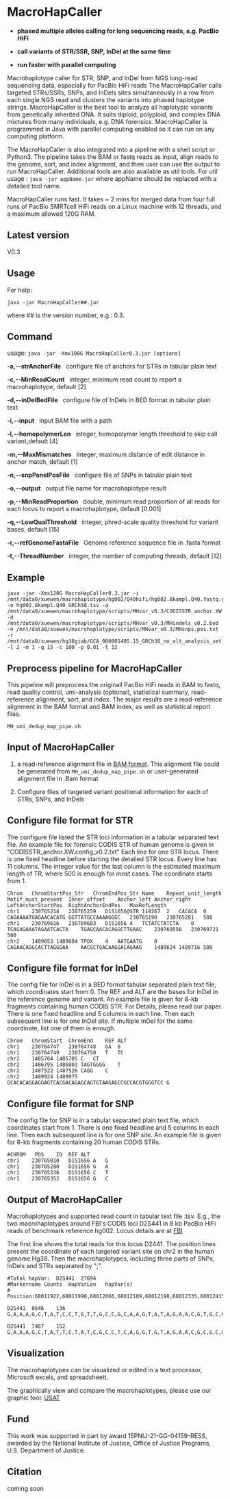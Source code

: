 # MacroHapCaller

* __phased multiple alleles calling for long sequencing reads, e.g. PacBio HiFi__

*  __call variants of STR/SSR, SNP, InDel at the same time__

* __run faster with parallel computing__

Macrohaplotype caller for STR, SNP, and InDel from NGS long-read sequencing data, especially for PacBio HiFi reads
The MacroHapCaller calls targeted STRs/SSRs, SNPs, and InDels sites simultaneously in a row from each single NGS read and clusters the variants into phased haplotype strings. MacroHapCaller is the best tool to analyze all haplotypic variants from genetically inherited DNA. It suits diploid, polyploid, and complex DNA mixtures from many individuals, e.g. DNA forensics. MacroHapCaller is programmed in Java with parallel computing enabled so it can run on any computing platform. 

The MacroHapCaller is also integrated into a pipeline with a shell script or Python3. The pipeline takes the BAM or fastq reads as input, align reads to the genome, sort, and index alignment, and then user can use the output to run MacroHapCaller. Additional tools are also available as util tools. For util usage : `java -jar appName.jar` where appName should be replaced with a detailed tool name. 


MacroHapCaller runs fast. It takes ~ 2 mins for merged data from four full runs of PacBio SMRTcell HiFi reads on a Linux machine with 12 threads, and a maximum allowed 120G RAM. 

## Latest version
V0.3

## Usage
For help: 

`java -jar MacroHapCaller##.jar`

where ## is the version number, e.g.: 0.3.

## Command

usage: `java -jar -Xmx100G MacroHapCaller0.3.jar [options]`

 **-a,--strAnchorFile** <arg>  &nbsp; configure file of anchors for STRs in
                                 tabular plain text
 
**-c,--MinReadCount** &nbsp; integer, minimum read count to report a
                                 macrohaplotype, default [2]
 
 **-d,--inDelBedFile** <arg> &nbsp; configure file of InDels in BED format in
                                 tabular plain text
 
 **-i,--input** <arg> &nbsp; input BAM file with a path
 
 **-l,--homopolymerLen** &nbsp; integer, homopolymer length threshold to
                                 skip call variant,default [4]
 
 **-m,--MaxMismatches**  &nbsp; integer, maximum distance of edit
                                 distance in anchor match, default [1]
 
 **-n,--snpPanelPosFile** <arg> &nbsp; configure file of SNPs in tabular plain
                                 text
 
 **-o,--output** <arg> &nbsp; output file name for macrohaplotype
                                 result
 
 **-p,--MinReadProportion** &nbsp; double, minimum read proportion of all
                                 reads for each locus to report a macrohaplotype, default
                                 [0.001]
 
 **-q,--LowQualThreshold** &nbsp; integer, phred-scale quality threshold
                                 for variant bases, default [15]
 
 **-r,--refGenomeFastaFile** <arg> &nbsp; Genome reference sequence file in .fasta
                                 format
 
 **-t,--ThreadNumber** &nbsp; integer, the number of computing threads,
                                 default [12]

 
 ## Example 
 
    java -jar -Xmx120G MacroHapCaller0.3.jar -i /mnt/data0/xuewen/macrohaplotype/hg002/Q40hifi/hg002.8kampl.Q40.fastq.gz_GRCh38.bam -o hg002.8kampl.Q40_GRCh38.tsv -a /mnt/data0/xuewen/macrohaplotype/scripts/MHvar_v0.3/CODISSTR_anchor.XW.config_v0.2.txt -d /mnt/data0/xuewen/macrohaplotype/scripts/MHvar_v0.3/MHindels_v0.2.bed -n /mnt/data0/xuewen/macrohaplotype/scripts/MHvar_v0.3/MHsnps.pos.txt -r /mnt/data0/xuewen/hg38giab/GCA_000001405.15_GRCh38_no_alt_analysis_set.fasta -l 2 -m 1 -q 15 -c 100 -p 0.01 -t 12

## Preprocess pipeline for MacroHapCaller
 This pipeline will preprocess the originall PacBio HiFi reads in BAM to fastq, read quality control, umi-analysis (optional), statistical summary, read-reference alignment, sort, and index. The major results are a read-reference alignment in the BAM format and BAM index, as well as statistical report files.
 
 `MH_umi_dedup_map_pipe.sh`
 
 

## Input of MacroHapCaller
 1. a read-reference alignment file in [BAM format](https://en.wikipedia.org/wiki/SAM_(file_format)). This alignment file could be generated from  `MH_umi_dedup_map_pipe.sh` or user-generated alignment file in .Bam format

 2. Configure files of targeted variant positional information for each of STRs, SNPs, and InDels

## Configure file format for STR
The configure file listed the STR loci information in a tabular separated text file. An example file for forensic CODIS STR of human genome is given in "CODISSTR_anchor.XW.config_v0.2.txt"
Each line for one STR locus. There is one fixed headline before starting the detailed STR locus. Every line has 11 columns. The integer value for the last column is the estimated maximum length of TR, where 500 is enough for most cases. The coordinate starts from 1.

    Chrom	ChromStartPos_Str	ChromEndPos_Str	Name	Repeat_unit_length	Motif_must_present	Inner_offset	Anchor_left	Anchor_right	LeftAnchorStartPos	RightAnchorEndPos	MaxRefLength
    chr1	230765214	230765259	D1S1656@STR_118267	2	CACACA	0	CAGAAAATGAGAACACATG	GGTTATGCCAAAAGGGC	230765190	230765281	500
    chr1	230769616	230769683	D1S1656	4	TCTATCTATCTA	0	TCAGAGAAATAGAATCACTA	TGAGCAACACAGGCTTGAAC	230769556	230769721	500
    chr2	1489653	1489684	TPOX	4	AATGAATG	0	CAGAACAGGCACTTAGGGAA	AACGCTGACAAGGACAGAAG	1489624	1489716	500

    

## Configure file format for InDel
The config file for InDel is in a BED format tabular separated plain text file, which coordinates start from 0. The REF and ALT are the bases for InDel in the reference genome and variant. An example file is given for 8-kb fragments containing human CODIS STR. For Details, please read our paper. There is one fixed headline and 5 columns in each line. Then each subsequent line is for one InDel site. If multiple InDel for the same coordinate, list one of them is enough. 

    Chrom	ChromStart	ChromEnd	REF	ALT
    chr1	230764747	230764748	GA	G
    chr1	230764749	230764750	T	TC
    chr2	1485704	1485705	C	CT
    chr2	1486795	1486803	TAGTGGGG	T
    chr2	1487522	1487526	CAGG	C
    chr2	1489924	1489975	GCACACAGGAGGAGTCACGACAGAGCAGTGTAAGAGCCGCCACGTGGGTCC	G

## Configure file format for SNP
The config file for SNP is in a tabular separated plain text file, which coordinates start from 1.  There is one fixed headline and 5 columns in each line. Then each subsequent line is for one SNP site. An example file is given for 8-kb fragments containing 20 human CODIS STRs.

    #CHROM	 POS 	ID	REF	ALT
    chr1	230765010	D1S1656	A	G
    chr1	230765280	D1S1656	G	A
    chr1	230765336	D1S1656	C	T
    chr1	230765352	D1S1656	G	C
 
 ## Output of MacroHapCaller

Macrohaplotypes and supported read count in tabular text file .tsv. 
E.g., the two macrohaplotypes around FBI's CODIS loci D2S441 in 8 kb PacBio HiFi reads of benchmark reference hg002. Locus details are at [FBI](https://www.fbi.gov/how-we-can-help-you/dna-fingerprint-act-of-2005-expungement-policy/codis-and-ndis-fact-sheet)
     
The first line shows the total reads for this locus D2441. The position lines present the coordinate of each targeted variant site on chr2 in the human genome Hg38. Then the macrohaplotypes, including three parts of SNPs, InDels and STRs separated by ";".
     
    #Total hapVar: 	D2S441	27694	
    #Markername	Counts	HapVarLen	hapVar(s)
    #			Position:68011922,68011990,68012066,68012109,68012198,68012335,68012415,68012463,68012596,68012616,68012754,68012776,68012877,68012888,68013086,68013124,68013388,68013405,68013406,68013664,68013692,68013770,68013988,68014065,68014213,68014245,68014581,68014700,68015087,68015100,68015130,68015131,68015330,68015388,68015498,68015787,68015976,68016033,68016045,68016108,68016576,68016583,68017126,68017147,68017242,68017364,68017504,68017573,68017732,68017739,68018169,68018176,68018322,68018330,68012435,68012478,68012608,68012694,68012722,68012762,68012781,68011917
    
    D2S441	8646	136	
    G,A,A,A,G,C,T,A,T,C,C,T,G,T,T,G,C,C,G,C,A,A,G,T,A,T,A,G,A,A,C,G,T,G,C,G,G,G,T,C,C,G,C,G,G,A,A,C,C,C,T,A,A,G;TA,CACATATATA,CA,CA,CACATATATA,CATATATA,ATGT;TCTATCTATCTATCTATCTATCTATCTATCTATCTATCTATCTA

    D2S441	7467	152	
    G,A,A,A,G,C,T,A,T,T,C,T,A,T,C,G,C,C,T,C,A,G,G,T,G,T,A,G,A,A,C,G,C,G,C,G,G,G,T,C,C,G,C,G,A,A,A,C,C,C,T,G,A,G;TAC,C,CA,CA,CACATATATA,CATATAT,T;TCTATCTATCTATCTATCTATCTATCTATCTATCTATCTATCTATCTATTTATCTATCTA
    
   ## Visualization 
   The macrohaplotypes can be visualized or edited in a text processor, Microsoft excels, and spreadsheett.
   
   The graphically view and compare the macrohaplotypes, please use our graphic tool: [USAT](https://github.com/XuewenWangUGA/USAT)
   
  ## Fund
  
  This work was supported in part by award 15PNIJ-21-GG-04159-RESS, awarded by the National Institute of Justice, Office of Justice Programs, U.S. Department of Justice.
  
   ## Citation
   coming soon





